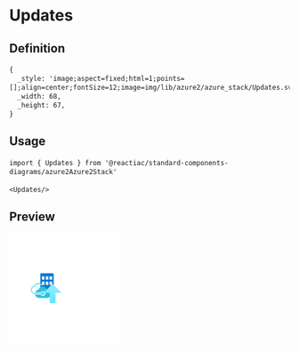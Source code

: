 # Updates

## Definition

```
{
  _style: 'image;aspect=fixed;html=1;points=[];align=center;fontSize=12;image=img/lib/azure2/azure_stack/Updates.svg;strokeColor=none;',
  _width: 68,
  _height: 67,
}
```

## Usage

```
import { Updates } from '@reactiac/standard-components-diagrams/azure2Azure2Stack'

<Updates/>
```

## Preview

<img src="./updates.png" width="200"/>
